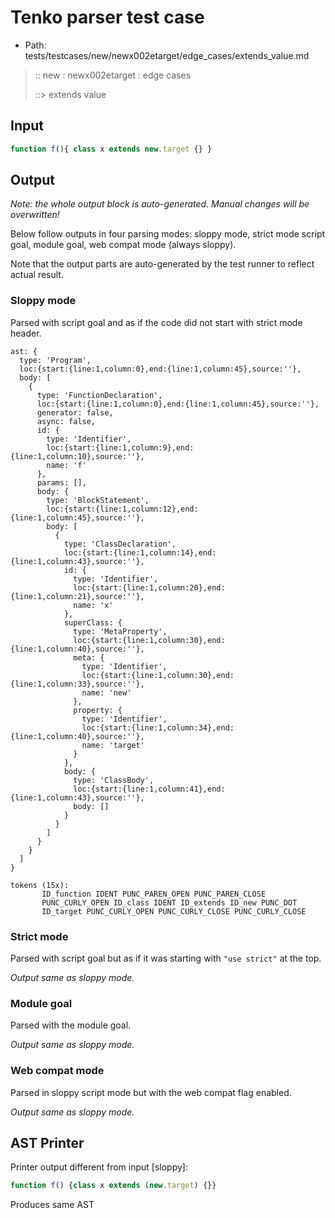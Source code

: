 # Tenko parser test case

- Path: tests/testcases/new/newx002etarget/edge_cases/extends_value.md

> :: new : newx002etarget : edge cases
>
> ::> extends value

## Input

`````js
function f(){ class x extends new.target {} }
`````

## Output

_Note: the whole output block is auto-generated. Manual changes will be overwritten!_

Below follow outputs in four parsing modes: sloppy mode, strict mode script goal, module goal, web compat mode (always sloppy).

Note that the output parts are auto-generated by the test runner to reflect actual result.

### Sloppy mode

Parsed with script goal and as if the code did not start with strict mode header.

`````
ast: {
  type: 'Program',
  loc:{start:{line:1,column:0},end:{line:1,column:45},source:''},
  body: [
    {
      type: 'FunctionDeclaration',
      loc:{start:{line:1,column:0},end:{line:1,column:45},source:''},
      generator: false,
      async: false,
      id: {
        type: 'Identifier',
        loc:{start:{line:1,column:9},end:{line:1,column:10},source:''},
        name: 'f'
      },
      params: [],
      body: {
        type: 'BlockStatement',
        loc:{start:{line:1,column:12},end:{line:1,column:45},source:''},
        body: [
          {
            type: 'ClassDeclaration',
            loc:{start:{line:1,column:14},end:{line:1,column:43},source:''},
            id: {
              type: 'Identifier',
              loc:{start:{line:1,column:20},end:{line:1,column:21},source:''},
              name: 'x'
            },
            superClass: {
              type: 'MetaProperty',
              loc:{start:{line:1,column:30},end:{line:1,column:40},source:''},
              meta: {
                type: 'Identifier',
                loc:{start:{line:1,column:30},end:{line:1,column:33},source:''},
                name: 'new'
              },
              property: {
                type: 'Identifier',
                loc:{start:{line:1,column:34},end:{line:1,column:40},source:''},
                name: 'target'
              }
            },
            body: {
              type: 'ClassBody',
              loc:{start:{line:1,column:41},end:{line:1,column:43},source:''},
              body: []
            }
          }
        ]
      }
    }
  ]
}

tokens (15x):
       ID_function IDENT PUNC_PAREN_OPEN PUNC_PAREN_CLOSE
       PUNC_CURLY_OPEN ID_class IDENT ID_extends ID_new PUNC_DOT
       ID_target PUNC_CURLY_OPEN PUNC_CURLY_CLOSE PUNC_CURLY_CLOSE
`````

### Strict mode

Parsed with script goal but as if it was starting with `"use strict"` at the top.

_Output same as sloppy mode._

### Module goal

Parsed with the module goal.

_Output same as sloppy mode._

### Web compat mode

Parsed in sloppy script mode but with the web compat flag enabled.

_Output same as sloppy mode._

## AST Printer

Printer output different from input [sloppy]:

````js
function f() {class x extends (new.target) {}}
````

Produces same AST
